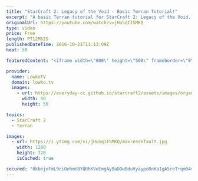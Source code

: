 ```yaml
---
title: "StarCraft 2: Legacy of the Void - Basic Terran Tutorial!"
excerpt: "A basic Terran tutorial for StarCraft 2: Legacy of the Void. Subscribe for more videos: http://lowko.tv/youtube More StarCraft 2 tutorials: https://goo.gl/IKl51P  In this tutorial I cover the very basics of ranking up with Terran on the StarCraft 2: Legacy of the Void ladder. One thing that a lot of"
originalUrl: https://youtube.com/watch?v=jHu5qIISMKQ
type: video
price: Free
length: PT12M52S
publishedDateTime: 2016-10-21T11:13:09Z
heat: 50

featuredContent: "<iframe width=\"800\" height=\"500\" frameborder=\"0\" src=\"https://www.youtube.com/embed/jHu5qIISMKQ\" allow=\"accelerometer; autoplay; encrypted-media; gyroscope; picture-in-picture\" allowfullscreen></iframe>"

provider:
  name: LowkoTV
  domain: lowko.tv
  images:
    - url: https://everyday-cc.github.io/starcraft2/assets/images/organizations/lowko.tv-50x50.jpg
      width: 50
      height: 50

topics:
  - StarCraft 2
  - Terran

images:
  - url: https://i.ytimg.com/vi/jHu5qIISMKQ/maxresdefault.jpg
    width: 1280
    height: 720
    isCached: true

secured: "0kbejeFmL9ciOehmtBYQRhKVeEmgAyBaDOwBduVyaypoRnKaIgA5reT+qm04vSaf+3exDn1MpBfd5ohxa1hOKxMGOrvGNSAo7E3R3VDhDz+KVy14LhkxJaAXtMtZVjbtQFGNuiWcp5qoiwJZ47ffMs82bTt3vJboJYvryRKr75XgB4erlq2xJeTr2sK6LBDolW78BCx/+DCa0mz2lMN6mw+xoyrJH+PXR6DgQtmkO7OB3bHGpgDqz49I0HdmBnKqgMLArFxE2NV8B06pzcEKUJpX18KdtmaNBUeAaY3k8Ym6ChYxD/IvhrVgtSA3yq6r+ysv7zn4LIT/dMBazHK+c275s6BPwZfiM33DmxopfxbKhgnT8RBF858ET7s+NftODfekWFfJeYDLUvLsOlKCQAj5TUbelCCnNN0NfCYtvXE=;doQqs9371OTtnVH6zw0Rrg=="
---
```


